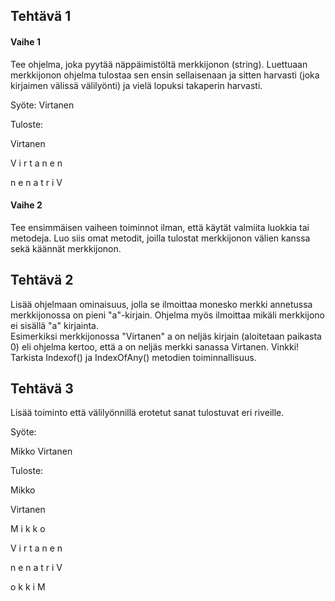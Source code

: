 ## Tehtävä 1

#### Vaihe 1

Tee ohjelma, joka pyytää näppäimistöltä merkkijonon (string). Luettuaan merkkijonon ohjelma tulostaa sen ensin sellaisenaan ja sitten harvasti (joka kirjaimen välissä välilyönti) ja vielä lopuksi takaperin harvasti.

Syöte: 
Virtanen

Tuloste:

Virtanen

V i r t a n e n 

n e n a t r i V  

#### Vaihe 2

Tee ensimmäisen vaiheen toiminnot ilman, että käytät valmiita luokkia tai metodeja. Luo siis omat metodit, joilla tulostat merkkijonon välien kanssa sekä käännät merkkijonon.


## Tehtävä 2

Lisää ohjelmaan ominaisuus, jolla se ilmoittaa monesko merkki annetussa merkkijonossa on pieni "a"-kirjain.
Ohjelma myös ilmoittaa mikäli merkkijono ei sisällä "a" kirjainta.  
Esimerkiksi merkkijonossa "Virtanen" a on neljäs kirjain (aloitetaan paikasta 0) eli ohjelma kertoo, että a on neljäs merkki sanassa Virtanen. 
Vinkki! Tarkista Indexof() ja IndexOfAny() metodien toiminnallisuus. 


## Tehtävä 3
Lisää toiminto että välilyönnillä erotetut sanat tulostuvat eri riveille.

Syöte:

Mikko Virtanen

Tuloste:

Mikko

Virtanen 

M i k k o

V i r t a n e n 

n e n a t r i V  

o k k i M
